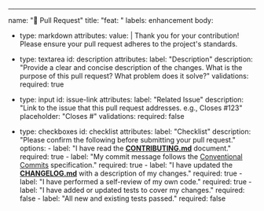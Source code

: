---
name: "📝 Pull Request"
title: "feat: "
labels: enhancement
body:

- type: markdown
    attributes:
      value: |
        Thank you for your contribution! Please ensure your pull request adheres to the project's standards.

- type: textarea
    id: description
    attributes:
      label: "Description"
      description: "Provide a clear and concise description of the changes. What is the purpose of this pull request? What problem does it solve?"
    validations:
      required: true

- type: input
    id: issue-link
    attributes:
      label: "Related Issue"
      description: "Link to the issue that this pull request addresses. e.g., Closes #123"
      placeholder: "Closes #"
    validations:
      required: false

- type: checkboxes
    id: checklist
    attributes:
      label: "Checklist"
      description: "Please confirm the following before submitting your pull request."
      options:
        - label: "I have read the [**CONTRIBUTING.md**](CONTRIBUTING.md) document."
          required: true
        - label: "My commit message follows the [Conventional Commits](https://www.conventionalcommits.org/en/v1.0.0/) specification."
          required: true
        - label: "I have updated the [**CHANGELOG.md**](CHANGELOG.md) with a description of my changes."
          required: true
        - label: "I have performed a self-review of my own code."
          required: true
        - label: "I have added or updated tests to cover my changes."
          required: false
        - label: "All new and existing tests passed."
          required: false
